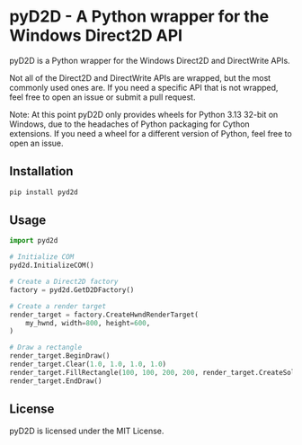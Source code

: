 # pyD2D - A Python wrapper for the Windows Direct2D API

pyD2D is a Python wrapper for the Windows Direct2D and DirectWrite APIs.

Not all of the Direct2D and DirectWrite APIs are wrapped, but the most commonly used ones are.
If you need a specific API that is not wrapped, feel free to open an issue or submit a pull request.

Note: At this point pyD2D only provides wheels for Python 3.13 32-bit on Windows,
due to the headaches of Python packaging for Cython extensions.
If you need a wheel for a different version of Python, feel free to open an issue.

## Installation

```bash
pip install pyd2d
```

## Usage

```python
import pyd2d

# Initialize COM
pyd2d.InitializeCOM()

# Create a Direct2D factory
factory = pyd2d.GetD2DFactory()

# Create a render target
render_target = factory.CreateHwndRenderTarget(
    my_hwnd, width=800, height=600,
)

# Draw a rectangle
render_target.BeginDraw()
render_target.Clear(1.0, 1.0, 1.0, 1.0)
render_target.FillRectangle(100, 100, 200, 200, render_target.CreateSolidColorBrush(0.0, 0.0, 0.0, 1.0))
render_target.EndDraw()
```

## License

pyD2D is licensed under the MIT License.
